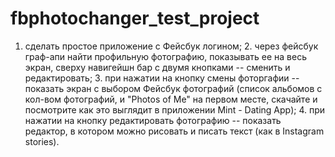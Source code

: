 # fbphotochanger_test_project
1. сделать простое приложение с Фейсбук логином; 2. через фейсбук граф-апи найти профильную фотографию, показывать ее на весь экран, сверху навигейшн бар с двумя кнопками -- сменить и редактировать; 3. при нажатии на кнопку смены фоторгафии -- показать экран с выбором Фейсбук фотографий (список альбомов с кол-вом фотографий, и "Photos of Me" на первом месте, скачайте и посмотрите как это выглядит в приложении Mint - Dating App); 4. при нажатии на кнопку редактировать фотографию -- показать редактор, в котором можно рисовать и писать текст (как в Instagram stories).
